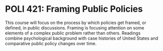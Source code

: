 # POLI 421: Framing Public Policies

This course will focus on the process by which policies get framed, or defined, in public discussions. Framing is focusing attention on some elements of a complex public problem rather than others. Readings combine psychological background with case histories of United States and comparative public policy changes over time.